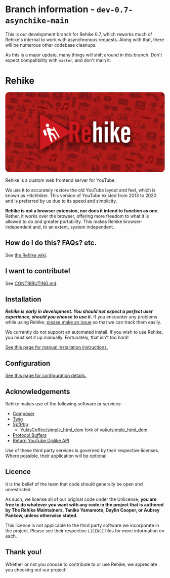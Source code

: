 # Branch information - `dev-0.7-asynchike-main`

This is our development branch for Rehike 0.7, which reworks much of Rehike's internal to work with asynchronous requests. Along with that, there will be numerous other codebase cleanups.

As this is a major update, many things will shift around in this branch. Don't expect compatibility with `master`, and don't main it.

# Rehike

<p align="center">
    <img src="branding/banner.png" alt="Rehike branding image">
</p>

Rehike is a custom web frontend server for YouTube.

We use it to accurately restore the old YouTube layout and feel, which is known as Hitchhiker. This version of YouTube existed from 2013 to 2020 and is preferred by us due to its speed and simplicity.

**Rehike is not a browser extension, nor does it intend to function as one.** Rather, it works over the browser, offering more freedom to what it is allowed to do and greater portability. This makes Rehike browser-independent and, to an extent, system independent.

## How do I do this? FAQs? etc.

See [the Rehike wiki](https://github.com/Rehike/Rehike/wiki).

## I want to contribute!

See [CONTRIBUTING.md](CONTRIBUTING.md).

## Installation

***Rehike is early in development. You should not expect a perfect user experience, should you choose to use it.*** If you encounter any problems while using Rehike, [please make an issue](//github.com/Rehike/Rehike/issues) so that we can track them easily.

We currently do not support an automated install. If you wish to use Rehike, you must set it up manually. Fortunately, that isn't too hard!

[See this page for manual installation instructions.](//github.com/Rehike/Rehike/wiki/Installation)

## Configuration

[See this page for configuration details.](//github.com/Rehike/Rehike/wiki/Configuration)

## Acknowledgements

Rehike makes use of the following software or services:

- [Composer](//getcomposer.org)
- [Twig](//twig.symfony.com)
- [SpfPhp](//github.com/Rehike/SpfPhp)
    - [YukisCoffee/simple_html_dom](//github.com/YukisCoffee/simple_html_dom) fork of [voku/simple_html_dom](//github.com/voku/simple_html_dom)
- [Protocol Buffers](//developers.google.com/protocol-buffers/)
- [Return YouTube Dislike API](https://www.returnyoutubedislike.com/)

Use of these third party services is governed by their respective licenses. Where possible, their application will be optional.

## Licence

It is the belief of the team that code should generally be open and unrestricted.

As such, we license all of our original code under the Unlicense; **you are free to do whatever you want with any code in the project that is authored by The Rehike Maintainers, Taniko Yamamoto, Daylin Cooper, or Aubrey Pankow, unless otherwise stated.**

This licence is not applicable to the third party software we incorporate in the project. Please see their respective `LICENSE` files for more information on each.

## Thank you!

Whether or not you choose to contribute to or use Rehike, we appreciate you checking out our project!

